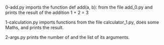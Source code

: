 0-add.py imports the function def add(a, b): from the file add_0.py and prints the result of the addition 1 + 2 = 3

1-calculation.py imports functions from the file calculator_1.py, does some Maths, and prints the result.

2-args.py prints the number of and the list of its arguments.


